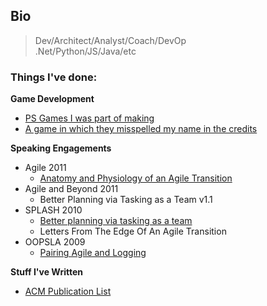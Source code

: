 ## Bio
> Dev/Architect/Analyst/Coach/DevOp  
> .Net/Python/JS/Java/etc

### Things I've done:  
**Game Development**
* [PS Games I was part of making](https://goo.gl/IJlAUm)  
* [A game in which they misspelled my name in the credits](https://goo.gl/rS1szx)  

**Speaking Engagements**
* Agile 2011
    * [Anatomy and Physiology of an Agile Transition](https://goo.gl/NdnFy0)
* Agile and Beyond 2011
    * Better Planning via Tasking as a Team v1.1
* SPLASH 2010
    * [Better planning via tasking as a team](https://goo.gl/lSTKdJ) 
    * Letters From The Edge Of An Agile Transition
* OOPSLA 2009
    * [Pairing Agile and Logging](https://goo.gl/Trqj6g)

**Stuff I've Written**
* [ACM Publication List](https://goo.gl/y3kYxt)